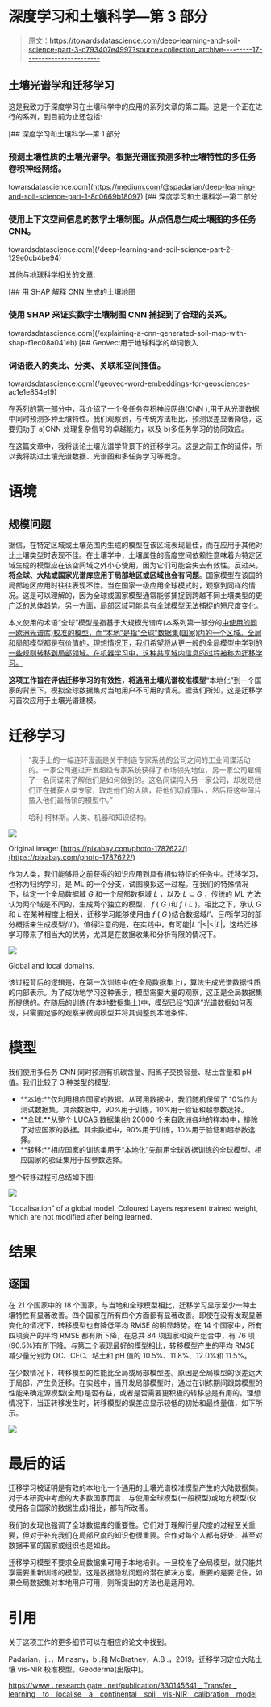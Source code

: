 # 深度学习和土壤科学—第 3 部分

> 原文：<https://towardsdatascience.com/deep-learning-and-soil-science-part-3-c793407e4997?source=collection_archive---------17----------------------->

## **土壤光谱学和迁移学习**

这是我致力于深度学习在土壤科学中的应用的系列文章的第二篇。这是一个正在进行的系列，到目前为止还包括:

[](https://medium.com/@spadarian/deep-learning-and-soil-science-part-1-8c0669b18097) [## 深度学习和土壤科学—第 1 部分

### 预测土壤性质的土壤光谱学。根据光谱图预测多种土壤特性的多任务卷积神经网络。

towarsdatascience.com](https://medium.com/@spadarian/deep-learning-and-soil-science-part-1-8c0669b18097) [](/deep-learning-and-soil-science-part-2-129e0cb4be94) [## 深度学习和土壤科学—第二部分

### 使用上下文空间信息的数字土壤制图。从点信息生成土壤图的多任务 CNN。

towardsdatascience.com](/deep-learning-and-soil-science-part-2-129e0cb4be94) 

其他与地球科学相关的文章:

[](/explaining-a-cnn-generated-soil-map-with-shap-f1ec08a041eb) [## 用 SHAP 解释 CNN 生成的土壤地图

### 使用 SHAP 来证实数字土壤制图 CNN 捕捉到了合理的关系。

towardsdatascience.com](/explaining-a-cnn-generated-soil-map-with-shap-f1ec08a041eb) [](/geovec-word-embeddings-for-geosciences-ac1e1e854e19) [## GeoVec:用于地球科学的单词嵌入

### 词语嵌入的类比、分类、关联和空间插值。

towardsdatascience.com](/geovec-word-embeddings-for-geosciences-ac1e1e854e19) 

在[系列的第一部分](/deep-learning-and-soil-science-part-1-8c0669b18097)中，我介绍了一个多任务卷积神经网络(CNN ),用于从光谱数据中同时预测多种土壤特性。我们观察到，与传统方法相比，预测误差显著降低，这要归功于 a)CNN 处理复杂信号的卓越能力，以及 b)多任务学习的协同效应。

在这篇文章中，我将谈论土壤光谱学背景下的迁移学习。这是之前工作的延伸，所以我将跳过土壤光谱数据、光谱图和多任务学习等概念。

# 语境

## 规模问题

据信，在特定区域或土壤范围内生成的模型在该区域表现最佳，而在应用于其他对比土壤类型时表现不佳。在土壤学中，土壤属性的高度空间依赖性意味着为特定区域生成的模型应在该空间域之外小心使用，因为它们可能会失去有效性。反过来，**将全球、大陆或国家光谱库应用于局部地区或区域也会有问题**。国家模型在该国的局部地区应用时往往表现不佳。当在国家一级应用全球模式时，观察到同样的情况。这是可以理解的，因为全球或国家模型通常能够捕捉到跨越不同土壤类型的更广泛的总体趋势。另一方面，局部区域可能具有全球模型无法捕捉的短尺度变化。

本文使用的术语“全球”模型是指基于大规模光谱库(本系列第一部分的[中使用的同一欧洲光谱库)校准的模型，而“本地”是指“全球”数据集(国家)内的一个区域。全局和局部模型都是有价值的，理想情况下，我们希望将从更一般的全局模型中学到的一些规则转移到局部领域。在机器学习中，这种共享域内信息的过程被称为迁移学习。](/deep-learning-and-soil-science-part-1-8c0669b18097)

**这项工作旨在评估迁移学习的有效性，将通用土壤光谱校准模型**“本地化”到一个国家的背景下，模拟全球数据集对当地用户不可用的情况。据我们所知，这是迁移学习首次应用于土壤光谱建模。

# 迁移学习

> “我手上的一幅连环漫画是关于制造专家系统的公司之间的工业间谍活动的。一家公司通过开发超级专家系统获得了市场领先地位，另一家公司雇佣了一名间谍来了解他们是如何做到的。这名间谍闯入另一家公司，却发现他们正在捕获人类专家，取走他们的大脑，将他们切成薄片，然后将这些薄片插入他们最畅销的模型中。”
> 
> 哈利·柯林斯。人类、机器和知识结构。

![](img/a14c49ba97f94d670c6fe4471f63e97e.png)

Original image: [https://pixabay.com/photo-1787622/](https://pixabay.com/photo-1787622/)

作为人类，我们能够将之前获得的知识应用到具有相似特征的任务中。迁移学习，也称为归纳学习，是 ML 的一个分支，试图模拟这一过程。在我们的特殊情况下，给定一个全局数据域 *G* 和一个局部数据域 *L* ，以及 *L* ⊂ *G* ，传统的 ML 方法认为两个域是不同的，生成两个独立的模型， *f* ( *G* )和 *f* ( *L* )。相比之下，承认 *G* 和 *L* 在某种程度上相关，迁移学习能够使用由 *f* ( *G* )结合数据域*l’*、⊆*l*所学习的部分概括来生成模型*f*(*l’*)。值得注意的是，在实践中，有可能|*L '*|<|<|*L*|，这给迁移学习带来了相当大的优势，尤其是在数据收集和分析有限的情况下。

![](img/e57f57b20a9941e07e0385bb865bf8d4.png)

Global and local domains.

该过程背后的逻辑是，在第一次训练中(在全局数据集上)，算法生成光谱数据性质的内部表示。为了成功地学习这种表示，模型需要大量的观察，这正是全局数据集所提供的。在随后的训练(在本地数据集上)中，模型已经“知道”光谱数据如何表现，只需要足够的观察来微调模型并将其调整到本地条件。

# 模型

我们使用多任务 CNN 同时预测有机碳含量、阳离子交换容量、粘土含量和 pH 值。我们比较了 3 种类型的模型:

*   **本地:**仅利用相应国家的数据。从可用数据中，我们随机保留了 10%作为测试数据集。其余数据中，90%用于训练，10%用于验证和超参数选择。
*   **全球:**从整个 [LUCAS 数据集](https://esdac.jrc.ec.europa.eu/projects/lucas)(约 20000 个来自欧洲各地的样本)中，排除了对应国家的数据。其余数据中，90%用于训练，10%用于验证和超参数选择。
*   **转移:**相应国家的训练集用于“本地化”先前用全球数据训练的全球模型。相应国家的验证集用于超参数选择。

整个转移过程可总结如下图:

![](img/65eada6f9ad9ed0f999188f41e90cfa8.png)

“Localisation” of a global model. Coloured Layers represent trained weight, which are not modified after being learned.

# 结果

## 逐国

在 21 个国家中的 18 个国家，与当地和全球模型相比，迁移学习显示至少一种土壤特性有显著改善。四个国家在所有四个方面都有显著改善。即使在没有发现显著变化的情况下，转移模型也有降低平均 RMSE 的明显趋势。在 14 个国家中，所有四项资产的平均 RMSE 都有所下降，在总共 84 项国家和资产组合中，有 76 项(90.5%)有所下降。与第二个表现最好的模型相比，转移模型产生的平均 RMSE 减少量分别为 OC、CEC、粘土和 pH 值的 10.5%、11.8%、12.0%和 11.5%。

在少数情况下，转移模型的性能比全局或局部模型差。原因是全局模型的误差远大于局部，产生负迁移。在实践中，当开发局部模型时，通过在训练期间跟踪模型的性能来确定源模型(全局)是否有益，或者是否需要更积极的转移总是有用的。理想情况下，当正转移发生时，转移模型的误差应显示较低的初始和最终量值，如下所示。

![](img/666255666de482d92773c10c8e59adea.png)

# 最后的话

迁移学习被证明是有效的本地化一个通用的土壤光谱校准模型产生的大陆数据集。对于本研究中考虑的大多数国家而言，与使用全球模型(一般模型)或地方模型(仅使用各自国家的数据生成)相比，都有所改善。

我们的发现也强调了全球数据库的重要性。它们对于理解行星尺度的过程至关重要，但对于补充我们在局部尺度的知识也很重要。合作对每个人都有好处，甚至对数据丰富的国家或组织也是如此。

迁移学习模型不要求全局数据集可用于本地培训。一旦校准了全局模型，就只能共享需要重新训练的模型。这是数据隐私问题的潜在解决方案。重要的是要记住，如果全局数据集对本地用户可用，则所提出的方法也是适用的。

# 引用

关于这项工作的更多细节可以在相应的论文中找到。

Padarian，j .，Minasny，b .和 McBratney，A.B .，2019。迁移学习定位大陆土壤 vis-NIR 校准模型。Geoderma(出版中)。

[https://www . research gate . net/publication/330145641 _ Transfer _ learning _ to _ localise _ a _ continental _ soil _ vis-NIR _ calibration _ model](https://www.researchgate.net/publication/330145641_Transfer_learning_to_localise_a_continental_soil_vis-NIR_calibration_model)